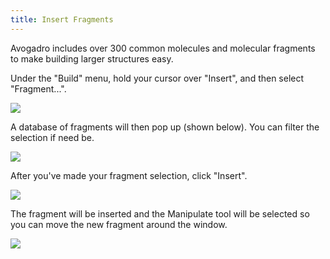 ```yaml
---
title: Insert Fragments
---
```


Avogadro includes over 300 common molecules and molecular fragments to make building larger structures easy.

Under the "Build" menu, hold your cursor over "Insert", and then select "Fragment...".

![][1]

[1]: ../images/6-insert-fragments/6810692f-69b6-46fe-a023-2137f5ac4a9a.png

A database of fragments will then pop up (shown below). You can filter the selection if need be.

![][2]

[2]: ../images/6-insert-fragments/3a752e8b-7c31-4dce-8e2a-95589bf6e99c.png

After you've made your fragment selection, click "Insert".

![][3]

[3]: ../images/6-insert-fragments/d28afc88-e025-47d8-be33-7d0d94e85e68.png

The fragment will be inserted and the Manipulate tool will be selected so you can move the new fragment around the window.

![][4]

[4]: ../images/6-insert-fragments/5d494d9e-12df-4977-b482-6f2665cf2dcc.png
